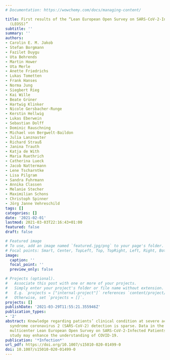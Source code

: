 ```yaml
---
# Documentation: https://wowchemy.com/docs/managing-content/

title: First results of the “Lean European Open Survey on SARS-CoV-2-Infected Patients
  (LEOSS)”
subtitle: ''
summary: ''
authors:
- Carolin E. M. Jakob
- Stefan Borgmann
- Fazilet Duygu
- Uta Behrends
- Martin Hower
- Uta Merle
- Anette Friedrichs
- Lukas Tometten
- Frank Hanses
- Norma Jung
- Siegbert Rieg
- Kai Wille
- Beate Grüner
- Hartwig Klinker
- Nicole Gersbacher-Runge
- Kerstin Hellwig
- Lukas Eberwein
- Sebastian Dolff
- Dominic Rauschning
- Michael von Bergwelt-Baildon
- Julia Lanznaster
- Richard Strauß
- Janina Trauth
- Katja de With
- Maria Ruethrich
- Catherina Lueck
- Jacob Nattermann
- Lene Tscharntke
- Lisa Pilgram
- Sandra Fuhrmann
- Annika Classen
- Melanie Stecher
- Maximilian Schons
- Christoph Spinner
- Jörg Janne Vehreschild
tags: []
categories: []
date: '2021-02-01'
lastmod: 2021-03-03T22:16:43+01:00
featured: false
draft: false

# Featured image
# To use, add an image named `featured.jpg/png` to your page's folder.
# Focal points: Smart, Center, TopLeft, Top, TopRight, Left, Right, BottomLeft, Bottom, BottomRight.
image:
  caption: ''
  focal_point: ''
  preview_only: false

# Projects (optional).
#   Associate this post with one or more of your projects.
#   Simply enter your project's folder or file name without extension.
#   E.g. `projects = ["internal-project"]` references `content/project/deep-learning/index.md`.
#   Otherwise, set `projects = []`.
projects: []
publishDate: '2021-03-29T11:55:21.355946Z'
publication_types:
- '2'
abstract: Knowledge regarding patients’ clinical condition at severe acute respiratory
  syndrome coronavirus 2 (SARS-CoV-2) detection is sparse. Data in the international,
  multicenter Lean European Open Survey on SARS-CoV-2-Infected Patients (LEOSS) cohort
  study may enhance the understanding of COVID-19.
publication: '*Infection*'
url_pdf: https://doi.org/10.1007/s15010-020-01499-0
doi: 10.1007/s15010-020-01499-0
---
```


